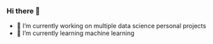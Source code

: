 ### Hi there 👋

- 🔭 I’m currently working on multiple data science personal projects
- 🌱 I’m currently learning machine learning
<!--
- 👯 I’m looking to collaborate on .
- 🤔 I’m looking for help with ...
- 💬 Ask me about ...
- 📫 How to reach me: ...
- 😄 Pronouns: ...
- ⚡ Fun fact: ...
-->
